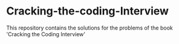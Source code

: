 # Cracking-the-coding-Interview
This repository contains the solutions for the problems of the book 'Cracking the Coding Interview'
